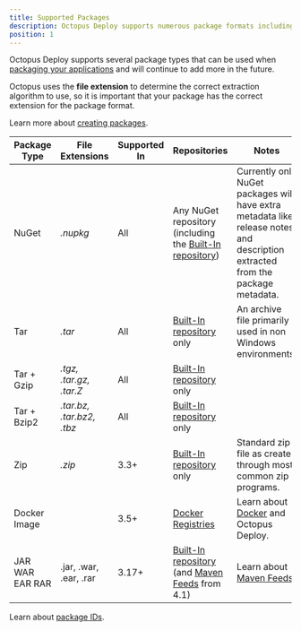 ```yaml
---
title: Supported Packages
description: Octopus Deploy supports numerous package formats including NuGet, Tar, ZIP and docker images.
position: 1
---
```


Octopus Deploy supports several package types that can be used when [packaging your applications](/docs/packaging-applications/index.md) and will continue to add more in the future.

Octopus uses the **file extension** to determine the correct extraction algorithm to use, so it is important that your package has the correct extension for the package format.

Learn more about [creating packages](docs/packaging-applications/creating-packages/index.md).

| Package Type | File Extensions          | Supported In | Repositories                             | Notes                                    |
| ------------ | ------------------------- | ----------- | ---------------------------------------- | ---------------------------------------- |
| NuGet        | *.nupkg*                  | All |Any NuGet repository (including the [Built-In repository](/docs/packaging-applications/package-repositories/pushing-packages-to-the-built-in-repository.md)) | Currently only NuGet packages will have extra metadata like release notes and description extracted from the package metadata. |
| Tar          | *.tar*                    | All | [Built-In repository](/docs/packaging-applications/package-repositories/pushing-packages-to-the-built-in-repository.md) only | An archive file primarily used in non Windows environments. |
| Tar + Gzip   | *.tgz, .tar.gz, .tar.Z*  | All | [Built-In repository](/docs/packaging-applications/package-repositories/pushing-packages-to-the-built-in-repository.md) only |                                          |
| Tar + Bzip2  | *.tar.bz, .tar.bz2, .tbz* | All | [Built-In repository](/docs/packaging-applications/package-repositories/pushing-packages-to-the-built-in-repository.md) only |                                          |
| Zip          | *.zip*                    | 3.3+ | [Built-In repository](/docs/packaging-applications/package-repositories/pushing-packages-to-the-built-in-repository.md) only | Standard zip file as created through most common zip programs. |
| Docker Image |                           | 3.5+ | [Docker Registries](/docs/packaging-applications/package-repositories/registries/index.md) | Learn about [Docker](/docs/deploying-applications/docker-containers/index.md) and Octopus Deploy. || JAR WAR EAR RAR | .jar, .war, .ear, .rar | 3.17+ |  [Built-In repository](/docs/packaging-applications/package-repositories/pushing-packages-to-the-built-in-repository.md) (and [Maven Feeds](/docs/packaging-applications/package-repositories/maven-feeds.md) from 4.1) |  Learn about [Maven Feeds](/docs/packaging-applications/package-repositories/maven-feeds.md). |

Learn about [package IDs](/docs/packaging-applications/package-id.md).
